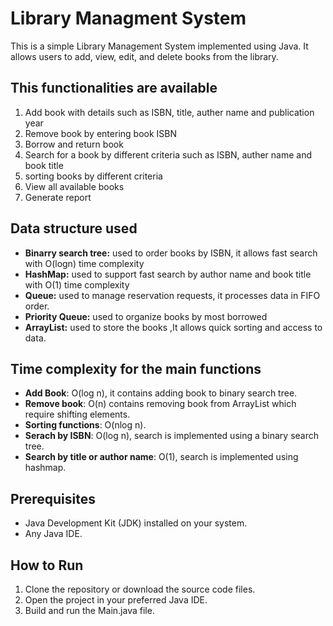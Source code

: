# Library Managment System 
This is a simple Library Management System implemented using Java. It allows users to add, view, edit, and delete books from the library.
## This functionalities are available
  1. Add book with details such as ISBN, title, auther name and publication year
  2. Remove book by entering book ISBN
  3. Borrow and return book
  4. Search for a book by different criteria such as ISBN, auther name and book title
  5. sorting books by different criteria 
  6. View all available books
  7. Generate report
## Data structure used
  - **Binarry search tree:** used to order books by ISBN, it allows fast search with O(logn) time complexity 
  - **HashMap:** used to support fast search by author name and book title with O(1) time complexity
  - **Queue:** used to manage reservation requests, it processes data in FIFO order.
  - **Priority Queue:** used to organize books by most borrowed
  - **ArrayList:** used to store the books ,It allows quick sorting and access to data.
## Time complexity for the main functions
  - **Add Book**: O(log n), it contains adding book to binary search tree.
  - **Remove book**: O(n) contains removing book from ArrayList which require shifting elements.
  - **Sorting functions**: O(nlog n).
  - **Serach by ISBN**: O(log n), search is implemented using a binary search tree.
  - **Search by title or author name**: O(1),  search is implemented using hashmap.
## Prerequisites
  - Java Development Kit (JDK) installed on your system.
  - Any Java IDE.
## How to Run
  1. Clone the repository or download the source code files.
  2. Open the project in your preferred Java IDE.
  3. Build and run the Main.java file.

     
